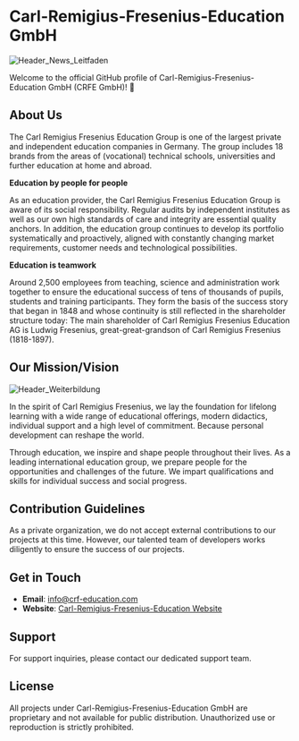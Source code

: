 # Carl-Remigius-Fresenius-Education GmbH

![Header_News_Leitfaden](https://github.com/Carl-Remigius-Fresenius-Education-AG/.github/assets/54494933/0700ee69-5ec5-450b-90ec-7f447860a680)


Welcome to the official GitHub profile of Carl-Remigius-Fresenius-Education GmbH (CRFE GmbH)! 🚀

## About Us

The Carl Remigius Fresenius Education Group is one of the largest private and independent education companies in Germany. The group includes 18 brands from the areas of (vocational) technical schools, universities and further education at home and abroad.

**Education by people for people**

As an education provider, the Carl Remigius Fresenius Education Group is aware of its social responsibility. Regular audits by independent institutes as well as our own high standards of care and integrity are essential quality anchors. In addition, the education group continues to develop its portfolio systematically and proactively, aligned with constantly changing market requirements, customer needs and technological possibilities.

**Education is teamwork**

Around 2,500 employees from teaching, science and administration work together to ensure the educational success of tens of thousands of pupils, students and training participants. They form the basis of the success story that began in 1848 and whose continuity is still reflected in the shareholder structure today: The main shareholder of Carl Remigius Fresenius Education AG is Ludwig Fresenius, great-great-grandson of Carl Remigius Fresenius (1818-1897).

## Our Mission/Vision

![Header_Weiterbildung](https://github.com/Carl-Remigius-Fresenius-Education-AG/.github/assets/54494933/d4553f56-62a6-434c-af3b-ad9c5a58ffb3)

In the spirit of Carl Remigius Fresenius, we lay the foundation for lifelong learning with a wide range of educational offerings, modern didactics, individual support and a high level of commitment. Because personal development can reshape the world.

Through education, we inspire and shape people throughout their lives. As a leading international education group, we prepare people for the opportunities and challenges of the future. We impart qualifications and skills for individual success and social progress.

## Contribution Guidelines

As a private organization, we do not accept external contributions to our projects at this time. However, our talented team of developers works diligently to ensure the success of our projects.

## Get in Touch

- **Email**: info@crf-education.com
- **Website**: [Carl-Remigius-Fresenius-Education Website](https://crf-education.com/)

## Support

For support inquiries, please contact our dedicated support team.

## License

All projects under Carl-Remigius-Fresenius-Education GmbH are proprietary and not available for public distribution. Unauthorized use or reproduction is strictly prohibited.
